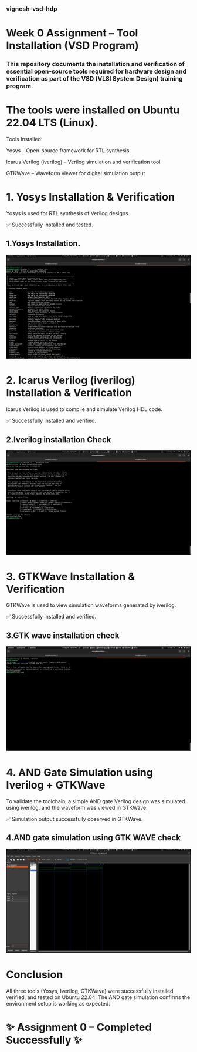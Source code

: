 ### vignesh-vsd-hdp
# Week 0 Assignment – Tool Installation (VSD Program)

### This repository documents the installation and verification of essential open-source tools required for hardware design and verification as part of the VSD (VLSI System Design) training program.

# The tools were installed on Ubuntu 22.04 LTS (Linux).

Tools Installed:

Yosys – Open-source framework for RTL synthesis

Icarus Verilog (iverilog) – Verilog simulation and verification tool

GTKWave – Waveform viewer for digital simulation output

# 1. Yosys Installation & Verification

Yosys is used for RTL synthesis of Verilog designs.

✅ Successfully installed and tested.
## 1.Yosys Installation.

![Yosys Installation](https://github.com/Vigneshs-Er/vignesh-vsd-hdp/blob/main/Images/Screenshot%20from%202025-09-19%2014-07-20.png)

# 2. Icarus Verilog (iverilog) Installation & Verification

Icarus Verilog is used to compile and simulate Verilog HDL code.

✅ Successfully installed and verified.
## 2.Iverilog installation Check

![Iverilog Installation](https://github.com/Vigneshs-Er/vignesh-vsd-hdp/blob/main/Images/Screenshot%20from%202025-09-19%2014-07-52.png)

# 3. GTKWave Installation & Verification

GTKWave is used to view simulation waveforms generated by iverilog.

✅ Successfully installed and verified.
## 3.GTK wave installation check

![GTK WAVE installation check](https://github.com/Vigneshs-Er/vignesh-vsd-hdp/blob/main/Images/Screenshot%20from%202025-09-19%2014-08-15.png)


# 4. AND Gate Simulation using Iverilog + GTKWave

To validate the toolchain, a simple AND gate Verilog design was simulated using iverilog, and the waveform was viewed in GTKWave.

✅ Simulation output successfully observed in GTKWave.
## 4.AND gate simulation using GTK WAVE check

![AND GATE SIMULATION USING GTK WAVE](https://github.com/Vigneshs-Er/vignesh-vsd-hdp/blob/main/Images/Screenshot%20from%202025-09-19%2014-06-03.png)


# Conclusion

All three tools (Yosys, Iverilog, GTKWave) were successfully installed, verified, and tested on Ubuntu 22.04. The AND gate simulation confirms the environment setup is working as expected.

# ✨ Assignment 0 – Completed Successfully ✨
